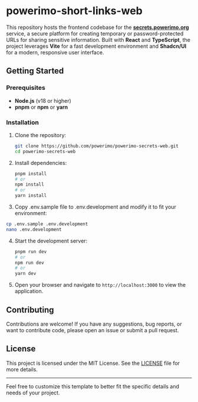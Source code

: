 # powerimo-short-links-web

This repository hosts the frontend codebase for the [**secrets.powerimo.org**](https://secrets.powerimo.org) service, a secure platform for creating temporary or password-protected URLs for sharing sensitive information. Built with **React** and **TypeScript**, the project leverages **Vite** for a fast development environment and **Shadcn/UI** for a modern, responsive user interface.

## Getting Started

### Prerequisites

-   **Node.js** (v18 or higher)
-   **pnpm** or **npm** or **yarn**

### Installation

1. Clone the repository:

    ```bash
    git clone https://github.com/powerimo/powerimo-secrets-web.git
    cd powerimo-secrets-web
    ```

2. Install dependencies:

    ```bash
    pnpm install
    # or
    npm install
    # or
    yarn install
    ```

3. Copy .env.sample file to .env.development and modify it to fit your environment:

```bash
cp .env.sample .env.development
nano .env.development
```

4. Start the development server:

    ```bash
    pnpm run dev
    # or
    npm run dev
    # or
    yarn dev
    ```

5. Open your browser and navigate to `http://localhost:3000` to view the application.

## Contributing

Contributions are welcome! If you have any suggestions, bug reports, or want to contribute code, please open an issue or submit a pull request.

## License

This project is licensed under the MIT License. See the [LICENSE](./LICENSE) file for more details.

---

Feel free to customize this template to better fit the specific details and needs of your project.
